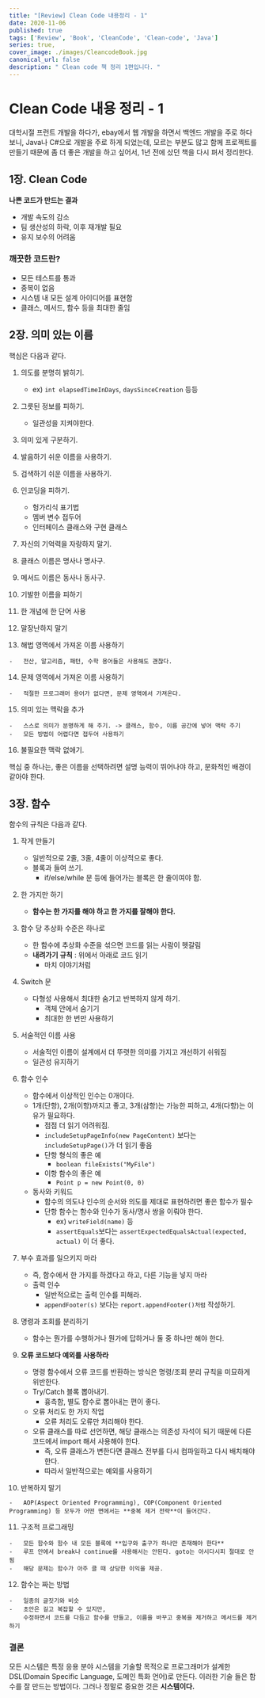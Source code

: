 ```yaml
---
title: "[Review] Clean Code 내용정리 - 1"
date: 2020-11-06
published: true
tags: ['Review', 'Book', 'CleanCode', 'Clean-code', 'Java']
series: true,
cover_image: ./images/CleancodeBook.jpg
canonical_url: false
description: " Clean code 책 정리 1편입니다. "
---
```


# Clean Code 내용 정리 - 1

대학시절 프런트 개발을 하다가, ebay에서 웹 개발을 하면서 백엔드 개발을 주로 하다 보니, Java나 C#으로 개발을 주로 하게 되었는데, 모르는 부분도 많고 함께 프로젝트를 만들기 때문에 좀 더 좋은 개발을 하고 싶어서, 1년 전에 샀던 책을 다시 펴서 정리한다.

## 1장. Clean Code

**나쁜 코드가 만드는 결과**

-   개발 속도의 감소
-   팀 생산성의 하락, 이후 재개발 필요
-   유지 보수의 어려움

### 깨끗한 코드란?

-   모든 테스트를 통과
-   중복이 없음
-   시스템 내 모든 설계 아이디어를 표현함
-   클래스, 메서드, 함수 등을 최대한 줄임

## 2장. 의미 있는 이름

핵심은 다음과 같다.

1.  의도를 분명히 밝히기.
    
    -   ex) `int elapsedTimeInDays`, `daysSinceCreation` 등등
2.  그릇된 정보를 피하기.
    
    -   일관성을 지켜야한다.
3.  의미 있게 구분하기.
    
4.  발음하기 쉬운 이름을 사용하기.
    
5.  검색하기 쉬운 이름을 사용하기.
    
6.  인코딩을 피하기.
    
    -   헝가리식 표기법
    -   멤버 변수 접두어
    -   인터페이스 클래스와 구현 클래스
7.  자신의 기억력을 자랑하지 말기.
    
8.  클래스 이름은 명사나 명사구.
    
9.  메서드 이름은 동사나 동사구.
    
10.  기발한 이름을 피하기
    
11.  한 개념에 한 단어 사용
    
12.  말장난하지 말기
    
13.  해법 영역에서 가져온 이름 사용하기
    
    -   전산, 알고리즘, 패턴, 수학 용어들은 사용해도 괜찮다.
14.  문제 영역에서 가져온 이름 사용하기
    
    -   적절한 프로그래머 용어가 없다면, 문제 영역에서 가져온다.
15.  의미 있는 맥락을 추가
    
    -   스스로 의미가 분명하게 해 주기. -> 클래스, 함수, 이름 공간에 넣어 맥락 주기
    -   모든 방법이 어렵다면 접두어 사용하기
16.  불필요한 맥락 없애기.
    

핵심 중 하나는, 좋은 이름을 선택하려면 설명 능력이 뛰어나야 하고, 문화적인 배경이 같아야 한다.

## 3장. 함수

함수의 규칙은 다음과 같다.

1.  작게 만들기
    
    -   일반적으로 2줄, 3줄, 4줄이 이상적으로 좋다.
    -   블록과 들여 쓰기.
        -   if/else/while 문 등에 들어가는 블록은 한 줄이여야 함.
2.  한 가지만 하기
    
    -   **함수는 한 가지를 해야 하고 한 가지를 잘해야 한다.**
3.  함수 당 추상화 수준은 하나로
    
    -   한 함수에 추상화 수준을 섞으면 코드를 읽는 사람이 헷갈림
    -   **내려가기 규칙** : 위에서 아래로 코드 읽기
        -   마치 이야기처럼
4.  Switch 문
    
    -   다형성 사용해서 최대한 숨기고 반복하지 않게 하기.
        -   객체 안에서 숨기기
        -   최대한 한 번만 사용하기
5.  서술적인 이름 사용
    
    -   서술적인 이름이 설계에서 더 뚜렷한 의미를 가지고 개선하기 쉬워짐
    -   일관성 유지하기
6.  함수 인수
    
    -   함수에서 이상적인 인수는 0개이다.
    -   1개(단항), 2개(이항)까지고 좋고, 3개(삼항)는 가능한 피하고, 4개(다항)는 이유가 필요하다.
        -   점점 더 읽기 어려워짐.
        -   `includeSetupPageInfo(new PageContent)` 보다는 `includeSetupPage()`가 더 읽기 좋음
        -   단항 형식의 좋은 예
            -   `boolean fileExists("MyFile")`
        -   이항 함수의 좋은 예
            -   `Point p = new Point(0, 0)`
    -   동사와 키워드
        -   함수의 의도나 인수의 순서와 의도를 제대로 표현하려면 좋은 함수가 필수
        -   단항 함수는 함수와 인수가 동사/명사 쌍을 이뤄야 한다.
            -   ex) `writeField(name)` 등
            -   `assertEquals`보다는 `assertExpectedEqualsActual(expected, actual)` 이 더 좋다.
7.  부수 효과를 일으키지 마라
    
    -   즉, 함수에서 한 가지를 하겠다고 하고, 다른 기능을 넣지 마라
    -   출력 인수
        -   일반적으로는 출력 인수를 피해라.
        -   `appendFooter(s)` 보다는 `report.appendFooter()처럼` 작성하기.
8.  명령과 조회를 분리하기
    
    -   함수는 뭔가를 수행하거나 뭔가에 답하거나 둘 중 하나만 해야 한다.
9.  **오류 코드보다 예외를 사용하라**
    
    -   명령 함수에서 오류 코드를 반환하는 방식은 명령/조회 분리 규칙을 미묘하게 위반한다.
    -   Try/Catch 블록 뽑아내기.
        -   흉측함, 별도 함수로 뽑아내는 편이 좋다.
    -   오류 처리도 한 가지 작업
        -   오류 처리도 오류만 처리해야 한다.
    -   오류 클래스를 따로 선언하면, 해당 클래스는 의존성 자석이 되기 때문에 다른 코드에서 import 해서 사용해야 한다.
        -   즉, 오류 클래스가 변한다면 클래스 전부를 다시 컴파일하고 다시 배치해야 한다.
        -   따라서 일반적으로는 예외를 사용하기
10.  반복하지 말기
    
    -   AOP(Aspect Oriented Programming), COP(Component Oriented Programming) 등 모두가 어떤 면에서는 **중복 제거 전략**이 들어간다.
11.  구조적 프로그래밍
    
    -   모든 함수와 함수 내 모든 블록에 **입구와 출구가 하나만 존재해야 한다**
    -   루프 안에서 break나 continue를 사용해서는 안된다. goto는 아시다시피 절대로 안됨
    -   해당 문제는 함수가 아주 클 때 상당한 이익을 제공.
12.  함수는 짜는 방법
    
    -   일종의 글짓기와 비슷
    -   초안은 길고 복잡할 수 있지만,  
        수정하면서 코드를 다듬고 함수를 만들고, 이름을 바꾸고 중복을 제거하고 메서드를 제거하기

### 결론

모든 시스템은 특정 응용 분야 시스템을 기술할 목적으로 프로그래머가 설계한 DSL(Domain Specific Language, 도메인 특화 언어)로 만든다. 이러한 기술 들은 함수를 잘 만드는 방법이다. 그러나 정말로 중요한 것은 **시스템이다.**
